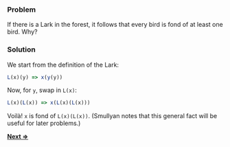### Problem
If there is a Lark in the forest, it follows that every bird is fond of at least one bird. Why?

### Solution
We start from the definition of the Lark:
```js
L(x)(y) => x(y(y))
```

Now, for `y`, swap in `L(x)`:
```js
L(x)(L(x)) => x(L(x)(L(x)))
```
Voilà! `x` is fond of `L(x)(L(x))`. (Smullyan notes that this general fact will be useful for later problems.)

[**Next =>**](../26/README.md)
